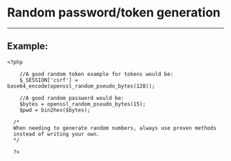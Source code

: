 # Random password/token generation
-------

## Example:


    <?php

    	//A good random token example for tokens would be:
    	$_SESSION['csrf'] = base64_encode(openssl_random_pseudo_bytes(128));

    	//A good random password would be:
    	$bytes = openssl_random_pseudo_bytes(15);
    	$pwd = bin2hex($bytes);

      /*
      When needing to generate random numbers, always use proven methods
      instead of writing your own.
      */

	  ?>
